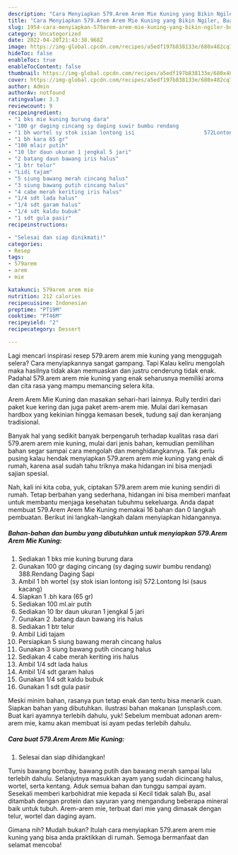 ```yaml
---
description: "Cara Menyiapkan 579.Arem Arem Mie Kuning yang Bikin Ngiler, Buat Buka Puasa Enak"
title: "Cara Menyiapkan 579.Arem Arem Mie Kuning yang Bikin Ngiler, Buat Buka Puasa Enak"
slug: 1954-cara-menyiapkan-579arem-arem-mie-kuning-yang-bikin-ngiler-buat-buka-puasa-enak
category: Uncategorized
date: 2022-04-20T21:43:38.968Z
image: https://img-global.cpcdn.com/recipes/a5edf197b838133e/680x482cq70/579arem-arem-mie-kuning-foto-resep-utama.jpg
hideToc: false
enableToc: true
enableTocContent: false
thumbnail: https://img-global.cpcdn.com/recipes/a5edf197b838133e/680x482cq70/579arem-arem-mie-kuning-foto-resep-utama.jpg
cover: https://img-global.cpcdn.com/recipes/a5edf197b838133e/680x482cq70/579arem-arem-mie-kuning-foto-resep-utama.jpg
author: Admin
authorAv: notfound
ratingvalue: 3.3
reviewcount: 9
recipeingredient:
- "1 bks mie kuning burung dara"
- "100 gr daging cincang sy daging suwir bumbu rendang                      388Rendang Daging Sapi"
- "1 bh wortel sy stok isian lontong isi                      572Lontong Isi saus kacang"
- "1 bh kara 65 gr"
- "100 mlair putih"
- "10 lbr daun ukuran 1 jengkal 5 jari"
- "2 batang daun bawang iris halus"
- "1 btr telur"
- "Lidi tajam"
- "5 siung bawang merah cincang halus"
- "3 siung bawang putih cincang halus"
- "4 cabe merah keriting iris halus"
- "1/4 sdt lada halus"
- "1/4 sdt garam halus"
- "1/4 sdt kaldu bubuk"
- "1 sdt gula pasir"
recipeinstructions:

- "Selesai dan siap dinikmati!"
categories:
- Resep
tags:
- 579arem
- arem
- mie

katakunci: 579arem arem mie 
nutrition: 212 calories
recipecuisine: Indonesian
preptime: "PT19M"
cooktime: "PT46M"
recipeyield: "2"
recipecategory: Dessert

---
```



Lagi mencari inspirasi resep 579.arem arem mie kuning yang menggugah selera? Cara menyiapkannya sangat gampang. Tapi Kalau keliru mengolah maka hasilnya tidak akan memuaskan dan justru cenderung tidak enak. Padahal 579.arem arem mie kuning yang enak seharusnya memiliki aroma dan cita rasa yang mampu memancing selera kita.


Arem Arem Mie Kuning dan masakan sehari-hari lainnya. Rully terdiri dari paket kue kering dan juga paket arem-arem mie. Mulai dari kemasan hardbox yang kekinian hingga kemasan besek, tudung saji dan keranjang tradisional.

Banyak hal yang sedikit banyak berpengaruh terhadap kualitas rasa dari 579.arem arem mie kuning, mulai dari jenis bahan, kemudian pemilihan bahan segar sampai cara mengolah dan menghidangkannya. Tak perlu pusing kalau hendak menyiapkan 579.arem arem mie kuning yang enak di rumah, karena asal sudah tahu triknya maka hidangan ini bisa menjadi sajian spesial.


Nah, kali ini kita coba, yuk, ciptakan 579.arem arem mie kuning sendiri di rumah. Tetap berbahan yang sederhana, hidangan ini bisa memberi manfaat untuk membantu menjaga kesehatan tubuhmu sekeluarga. Anda dapat membuat 579.Arem Arem Mie Kuning memakai 16 bahan dan 0 langkah pembuatan. Berikut ini langkah-langkah dalam menyiapkan hidangannya.

<!--inarticleads1-->

##### Bahan-bahan dan bumbu yang dibutuhkan untuk menyiapkan 579.Arem Arem Mie Kuning:

1. Sediakan 1 bks mie kuning burung dara
1. Gunakan 100 gr daging cincang (sy daging suwir bumbu rendang)                      388.Rendang Daging Sapi
1. Ambil 1 bh wortel (sy stok isian lontong isi)                      572.Lontong Isi (saus kacang)
1. Siapkan 1 .bh kara (65 gr)
1. Sediakan 100 ml.air putih
1. Sediakan 10 lbr daun ukuran 1 jengkal 5 jari
1. Gunakan 2 .batang daun bawang iris halus
1. Sediakan 1 btr telur
1. Ambil Lidi tajam
1. Persiapkan 5 siung bawang merah cincang halus
1. Gunakan 3 siung bawang putih cincang halus
1. Sediakan 4 cabe merah keriting iris halus
1. Ambil 1/4 sdt lada halus
1. Ambil 1/4 sdt garam halus
1. Gunakan 1/4 sdt kaldu bubuk
1. Gunakan 1 sdt gula pasir


Meski minim bahan, rasanya pun tetap enak dan tentu bisa menarik cuan. Siapkan bahan yang dibutuhkan. ilustrasi bahan makanan (unsplash.com. Buat kari ayamnya terlebih dahulu, yuk! Sebelum membuat adonan arem-arem mie, kamu akan membuat isi ayam pedas terlebih dahulu. 

<!--inarticleads2-->

##### Cara buat 579.Arem Arem Mie Kuning:


1. Selesai dan siap dihidangkan!

Tumis bawang bombay, bawang putih dan bawang merah sampai lalu terlebih dahulu. Selanjutnya masukkan ayam yang sudah dicincang halus, wortel, serta kentang. Aduk semua bahan dan tunggu sampai ayam. Sesekali memberi karbohidrat mie kepada si Kecil tidak salah Bu, asal ditambah dengan protein dan sayuran yang mengandung beberapa mineral baik untuk tubuh. Arem-arem mie, terbuat dari mie yang dimasak dengan telur, wortel dan daging ayam. 

Gimana nih? Mudah bukan? Itulah cara menyiapkan 579.arem arem mie kuning yang bisa anda praktikkan di rumah. Semoga bermanfaat dan selamat mencoba!
